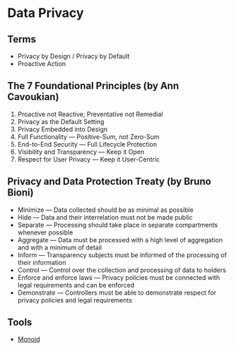 # Data Privacy

<!--
https://www.youtube.com/watch?v=U17hPQoVCpU

https://dataprivacy.com.br/cursos/curso-privacy-by-design/

https://brunobioni.com.br/

Confidence
-->

## Terms

- Privacy by Design / Privacy by Default
- Proactive Action

## The 7 Foundational Principles (by Ann Cavoukian)

1. Proactive not Reactive; Preventative not Remedial
2. Privacy as the Default Setting
3. Privacy Embedded into Design
4. Full Functionality — Positive-Sum, not Zero-Sum
5. End-to-End Security — Full Lifecycle Protection
6. Visibility and Transparency — Keep it Open
7. Respect for User Privacy — Keep it User-Centric

## Privacy and Data Protection Treaty (by Bruno Bioni)

- Minimize — Data collected should be as minimal as possible
- Hide — Data and their interrelation must not be made public
- Separate — Processing should take place in separate compartments whenever possible
- Aggregate — Data must be processed with a high level of aggregation and with a minimum of detail
- Inform — Transparency subjects must be informed of the processing of their information
- Control — Control over the collection and processing of data to holders
- Enforce and enforce laws — Privacy policies must be connected with legal requirements and can be enforced
- Demonstrate — Controllers must be able to demonstrate respect for privacy policies and legal requirements

## Tools

- [Monoid](/nanoid.md)

<!--
https://ethyca.com
-->

